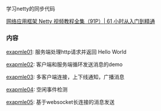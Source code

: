 学习netty的同步代码

[网络应用框架 Netty 视频教程全集（91P）| 61 小时从入门到精通](https://www.bilibili.com/video/av59683486)

### 内容
[exapmle01](src/main/java/com/abosen/netty/example01): 服务端处理http请求并返回 Hello World

[exapmle02](src/main/java/com/abosen/netty/example02): 客户端和服务端循环发送消息的demo

[exapmle03](src/main/java/com/abosen/netty/example03): 多客户端连接，上下线通知，广播消息

[exapmle04](src/main/java/com/abosen/netty/example04): 空闲事件检测

[exapmle05](src/main/java/com/abosen/netty/example05): 基于websocket长连接的消息发送
